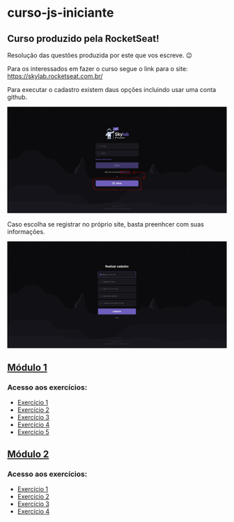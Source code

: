 # curso-js-iniciante

## Curso produzido pela RocketSeat!

Resolução das questões produzida por este que vos escreve. :wink:

Para os interessados em fazer o curso segue o link para o site: https://skylab.rocketseat.com.br/

Para executar o cadastro existem daus opções incluindo usar uma conta github.

![screenshot](tutorial.jpg)

Caso escolha se registrar no próprio site, basta preenhcer com suas informações.

![screenshot](tutorial2.jpg)

## [Módulo 1](https://github.com/brunodhein/curso-js-iniciante/tree/master/Modulo-1)

### Acesso aos exercícios:

- [Exercício 1](https://github.com/brunodhein/curso-js-iniciante/tree/master/Modulo-1/Exerc%C3%ADcio%201)
- [Exercício 2](https://github.com/brunodhein/curso-js-iniciante/tree/master/Modulo-1/Exerc%C3%ADcio%202)
- [Exercício 3](https://github.com/brunodhein/curso-js-iniciante/tree/master/Modulo-1/Exerc%C3%ADcio%203)
- [Exercício 4](https://github.com/brunodhein/curso-js-iniciante/tree/master/Modulo-1/Exerc%C3%ADcio%204)
- [Exercício 5](https://github.com/brunodhein/curso-js-iniciante/tree/master/Modulo-1/Exerc%C3%ADcio%205)


## [Módulo 2](https://github.com/brunodhein/curso-js-iniciante/tree/master/Modulo-2)

### Acesso aos exercícios:

- [Exercício 1](https://github.com/brunodhein/curso-js-iniciante/tree/master/Modulo-2/Exerc%C3%ADcio%201)
- [Exercício 2](https://github.com/brunodhein/curso-js-iniciante/tree/master/Modulo-2/Exerc%C3%ADcio%202)
- [Exercício 3](https://github.com/brunodhein/curso-js-iniciante/tree/master/Modulo-2/Exercício%203)
- [Exercício 4](https://github.com/brunodhein/curso-js-iniciante/tree/master/Modulo-2/Exerc%C3%ADcio%204)

